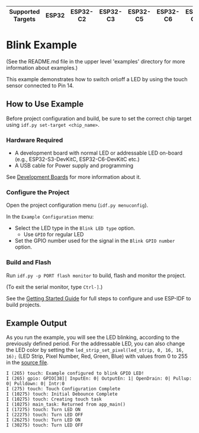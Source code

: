 | Supported Targets | ESP32 | ESP32-C2 | ESP32-C3 | ESP32-C5 | ESP32-C6 | ESP32-C61 | ESP32-H2 | ESP32-P4 | ESP32-S2 | ESP32-S3 |
| ----------------- | ----- | -------- | -------- | -------- | -------- | --------- | -------- | -------- | -------- | -------- |

# Blink Example

(See the README.md file in the upper level 'examples' directory for more information about examples.)

This example demonstrates how to switch on\off a LED by using the touch sensor connected to Pin 14.

## How to Use Example

Before project configuration and build, be sure to set the correct chip target using `idf.py set-target <chip_name>`.

### Hardware Required
* A development board with normal LED or addressable LED on-board (e.g., ESP32-S3-DevKitC, ESP32-C6-DevKitC etc.)
* A USB cable for Power supply and programming

See [Development Boards](https://www.espressif.com/en/products/devkits) for more information about it.

### Configure the Project

Open the project configuration menu (`idf.py menuconfig`).

In the `Example Configuration` menu:

* Select the LED type in the `Blink LED type` option.
  * Use `GPIO` for regular LED
* Set the GPIO number used for the signal in the `Blink GPIO number` option.

### Build and Flash

Run `idf.py -p PORT flash monitor` to build, flash and monitor the project.

(To exit the serial monitor, type ``Ctrl-]``.)

See the [Getting Started Guide](https://docs.espressif.com/projects/esp-idf/en/latest/get-started/index.html) for full steps to configure and use ESP-IDF to build projects.

## Example Output

As you run the example, you will see the LED blinking, according to the previously defined period. For the addressable LED, you can also change the LED color by setting the `led_strip_set_pixel(led_strip, 0, 16, 16, 16);` (LED Strip, Pixel Number, Red, Green, Blue) with values from 0 to 255 in the [source file](main/blink_example_main.c).

```text
I (265) touch: Example configured to blink GPIO LED!
I (265) gpio: GPIO[38]| InputEn: 0| OutputEn: 1| OpenDrain: 0| Pullup: 0| Pulldown: 0| Intr:0 
I (275) touch: Touch Configuration Complete
I (10275) touch: Initial Debounce Complete
I (10275) touch: Creating touch task
I (10275) main_task: Returned from app_main()
I (17275) touch: Turn LED ON
I (22275) touch: Turn LED OFF
I (26275) touch: Turn LED ON
I (30275) touch: Turn LED OFF
```
